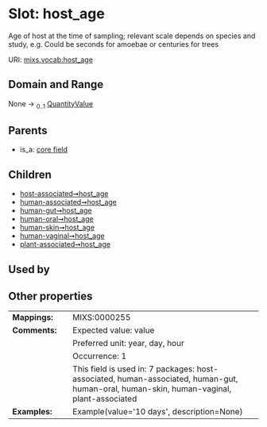 
# Slot: host_age


Age of host at the time of sampling; relevant scale depends on species and study, e.g. Could be seconds for amoebae or centuries for trees

URI: [mixs.vocab:host_age](https://w3id.org/mixs/vocab/host_age)


## Domain and Range

None &#8594;  <sub>0..1</sub> [QuantityValue](QuantityValue.md)

## Parents

 *  is_a: [core field](core_field.md)

## Children

 *  [host-associated➞host_age](host_associated_host_age.md)
 *  [human-associated➞host_age](human_associated_host_age.md)
 *  [human-gut➞host_age](human_gut_host_age.md)
 *  [human-oral➞host_age](human_oral_host_age.md)
 *  [human-skin➞host_age](human_skin_host_age.md)
 *  [human-vaginal➞host_age](human_vaginal_host_age.md)
 *  [plant-associated➞host_age](plant_associated_host_age.md)

## Used by


## Other properties

|  |  |  |
| --- | --- | --- |
| **Mappings:** | | MIXS:0000255 |
| **Comments:** | | Expected value: value |
|  | | Preferred unit: year, day, hour |
|  | | Occurrence: 1 |
|  | | This field is used in: 7 packages: host-associated, human-associated, human-gut, human-oral, human-skin, human-vaginal, plant-associated |
| **Examples:** | | Example(value='10 days', description=None) |

